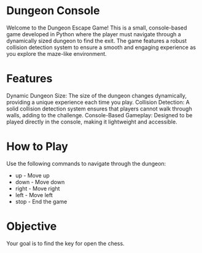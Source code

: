 # Dungeon Console
Welcome to the Dungeon Escape Game! This is a small, console-based game developed in Python where the player must navigate through a dynamically sized dungeon to find the exit. The game features a robust collision detection system to ensure a smooth and engaging experience as you explore the maze-like environment.

# Features
Dynamic Dungeon Size: The size of the dungeon changes dynamically, providing a unique experience each time you play.
Collision Detection: A solid collision detection system ensures that players cannot walk through walls, adding to the challenge.
Console-Based Gameplay: Designed to be played directly in the console, making it lightweight and accessible.

# How to Play
Use the following commands to navigate through the dungeon:
- up - Move up
- down - Move down
- right - Move right
- left - Move left
- stop - End the game

# Objective
Your goal is to find the key for open the chess.
